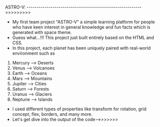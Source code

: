 ASTRO-V: ---------------------------------------------------------->>>>>>>>>
- My first team project "ASTRO-V" a simple learning platform for people who have keen interest in general knowledge and fun facts which is generated with space theme.
- Guess what...!!! This project just built entirely based on the HTML and CSS.
- In this project, each planet has been uniquely paired with real-world environment such as
1. Mercury --> Deserts
2. Venus --> Volcanoes
3. Earth --> Oceans
4. Mars --> Mountains
5. Jupiter --> Cities
6. Saturn --> Forests
7. Uranus --> Glaciers
8. Neptune --> Islands
- I used different types of properties like transform for rotation, grid concept, flex, borders, and many more.
- Let's get dive into the output of the code-->>>>>>>
